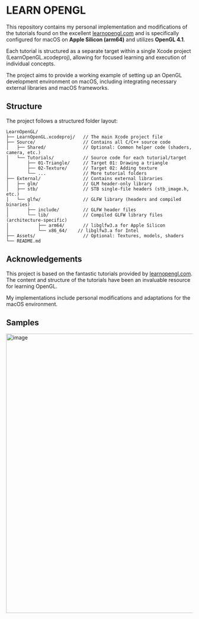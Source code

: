# LEARN OPENGL

This repository contains my personal implementation and modifications of the tutorials found on the excellent [learnopengl.com](learnopengl.com) and is specifically configured for macOS on **Apple Silicon (arm64)** and utilizes **OpenGL 4.1**.

Each tutorial is structured as a separate target within a single Xcode project (LearnOpenGL.xcodeproj), allowing for focused learning and execution of individual concepts.

The project aims to provide a working example of setting up an OpenGL development environment on macOS, including integrating necessary external libraries and macOS frameworks.

## Structure

The project follows a structured folder layout:

```
LearnOpenGL/
├── LearnOpenGL.xcodeproj/   // The main Xcode project file
├── Source/                  // Contains all C/C++ source code
│   ├── Shared/              // Optional: Common helper code (shaders, camera, etc.)
│   └── Tutorials/           // Source code for each tutorial/target
│       ├── 01-Triangle/     // Target 01: Drawing a triangle
│       ├── 02-Texture/      // Target 02: Adding texture
│       └── ...              // More tutorial folders
├── External/                // Contains external libraries
│   ├── glm/                 // GLM header-only library
│   ├── stb/                 // STB single-file headers (stb_image.h, etc.)
│   └── glfw/                // GLFW library (headers and compiled binaries)
│       ├── include/         // GLFW header files
│       └── lib/             // Compiled GLFW library files (architecture-specific)
│           ├── arm64/       // libglfw3.a for Apple Silicon
│           └── x86_64/    // libglfw3.a for Intel
├── Assets/                  // Optional: Textures, models, shaders
└── README.md
``` 

## Acknowledgements

This project is based on the fantastic tutorials provided by [learnopengl.com](learnopengl.com). The content and structure of the tutorials have been an invaluable resource for learning OpenGL. 

My implementations include personal modifications and adaptations for the macOS environment.

## Samples

<img width="752" alt="image" src="https://github.com/user-attachments/assets/52083034-a7ab-420d-b30d-432ae9fdf68e" />

